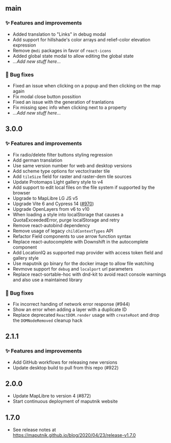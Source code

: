 ## main

### ✨ Features and improvements
- Added translation to "Links" in debug modal
- Add support for hillshade's color arrays and relief-color elevation expression
- Remove `@mdi` packages in favor of `react-icons`
- Added global state modal to allow editing the global state
- _...Add new stuff here..._

### 🐞 Bug fixes

- Fixed an issue when clicking on a popup and then clicking on the map again
- Fix modal close button possition
- Fixed an issue with the generation of tranlations
- Fix missing spec info when clicking next to a property
- _...Add new stuff here..._

## 3.0.0

### ✨ Features and improvements
- Fix radio/delete filter buttons styling regression
- Add german translation
- Use same version number for web and desktop versions
- Add scheme type options for vector/raster tile
- Add `tileSize` field for raster and raster-dem tile sources
- Update Protomaps Light gallery style to v4
- Add support to edit local files on the file system if supported by the browser
- Upgrade to MapLibre LG JS v5
- Upgrade Vite 6 and Cypress 14 ([#970](https://github.com/maplibre/maputnik/pull/970))
- Upgrade OpenLayers from v6 to v10
- When loading a style into localStorage that causes a QuotaExceededError, purge localStorage and retry
- Remove react-autobind dependency
- Remove usage of legacy `childContextTypes` API
- Refactor Field components to use arrow function syntax
- Replace react-autocomplete with Downshift in the autocomplete component
- Add LocationIQ as supported map provider with access token field and gallery style
- Use maputnik go binary for the docker image to allow file watching
- Revmove support for `debug` and `localport` url parameters
- Replace react-sortable-hoc with dnd-kit to avoid react console warnings and also use a maintained library

### 🐞 Bug fixes

- Fix incorrect handing of network error response (#944)
- Show an error when adding a layer with a duplicate ID
- Replace deprecated `ReactDOM.render` usage with `createRoot` and drop the
  `DOMNodeRemoved` cleanup hack

## 2.1.1

### ✨ Features and improvements

- Add GitHub workflows for releasing new versions
- Update desktop build to pull from this repo (#922)

## 2.0.0

- Update MapLibre to version 4 (#872)
- Start continuous deployment of maputnik website

## 1.7.0

- See release notes at https://maputnik.github.io/blog/2020/04/23/release-v1.7.0
